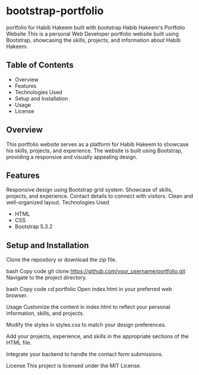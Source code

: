 # bootstrap-portfolio
 portfolio for Habib Hakeem built with bootstrap
Habib Hakeem's Portfolio Website
This is a personal Web Developer portfolio website built using Bootstrap, showcasing the skills, projects, and information about Habib Hakeem.

## Table of Contents
- Overview
- Features
- Technologies Used
- Setup and Installation
- Usage
- License

## Overview
This portfolio website serves as a platform for Habib Hakeem to showcase his skills, projects, and experience. The website is built using Bootstrap, providing a responsive and visually appealing design.

## Features
Responsive design using Bootstrap grid system.
Showcase of skills, projects, and experience.
Contact details to connect with visitors.
Clean and well-organized layout.
Technologies Used
- HTML
- CSS
- Bootstrap 5.3.2

## Setup and Installation
Clone the repository or download the zip file.

bash
Copy code
git clone https://github.com/your_username/portfolio.git
Navigate to the project directory.

bash
Copy code
cd portfolio
Open index.html in your preferred web browser.

Usage
Customize the content in index.html to reflect your personal information, skills, and projects.

Modify the styles in styles.css to match your design preferences.

Add your projects, experience, and skills in the appropriate sections of the HTML file.

Integrate your backend to handle the contact form submissions.

License
This project is licensed under the MIT License.

